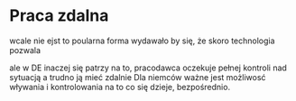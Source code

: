# Praca zdalna

wcale nie ejst to poularna forma
wydawało by się, że skoro technologia pozwala

ale w DE inaczej się patrzy na to, pracodawca oczekuje pełnej kontroli nad sytuacją
a trudno ją mieć zdalnie
Dla niemców ważne jest możliwosć wływania i kontrolowania na to co się dzieje, bezpośrednio.


